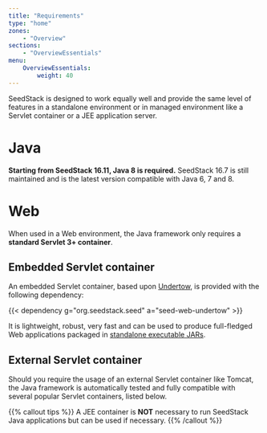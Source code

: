 ```yaml
---
title: "Requirements"
type: "home"
zones:
    - "Overview"
sections:
    - "OverviewEssentials"
menu:
    OverviewEssentials:
        weight: 40
---
```



SeedStack is designed to work equally well and provide the same level of features in a standalone environment or in
managed environment like a Servlet container or a JEE application server.<!--more-->

# Java

**Starting from SeedStack 16.11, Java 8 is required.** SeedStack 16.7 is still maintained and is the latest version
compatible with Java 6, 7 and 8.

# Web

When used in a Web environment, the Java framework only requires a **standard Servlet 3+ container**.

## Embedded Servlet container

An embedded Servlet container, based upon [Undertow](http://undertow.io), is provided with the following dependency:

{{< dependency g="org.seedstack.seed" a="seed-web-undertow" >}}

It is lightweight, robust, very fast and can be used to produce full-fledged Web applications packaged in [standalone
executable JARs](/docs/seed/maven-plugin/package).

## External Servlet container

Should you require the usage of an external Servlet container like Tomcat, the Java framework is automatically tested and
fully compatible with several popular Servlet containers, listed below.

{{% callout tips %}}
A JEE container is **NOT** necessary to run SeedStack Java applications but can be used if necessary.
{{% /callout %}}

